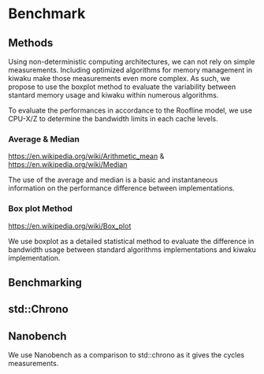 # Benchmark

## Methods
Using non-deterministic computing architectures, we can not rely on simple measurements.
Including optimized algorithms for memory management in kiwaku make those measurements even more complex. 
As such, we propose to use the boxplot method to evaluate the variability between stantard memory usage and kiwaku within numerous algorithms.

To evaluate the performances in accordance to the Roofline model, we use CPU-X/Z to determine the bandwidth limits in each cache levels.

### Average & Median
https://en.wikipedia.org/wiki/Arithmetic_mean & https://en.wikipedia.org/wiki/Median

The use of the average and median is a basic and instantaneous information on the performance difference between implementations.

### Box plot Method
https://en.wikipedia.org/wiki/Box_plot

We use boxplot as a detailed statistical method to evaluate the difference in bandwidth usage between standard algorithms implementations and kiwaku implementation.


## Benchmarking 

## std::Chrono

## Nanobench

We use Nanobench as a comparison to std::chrono as it gives the cycles measurements.
